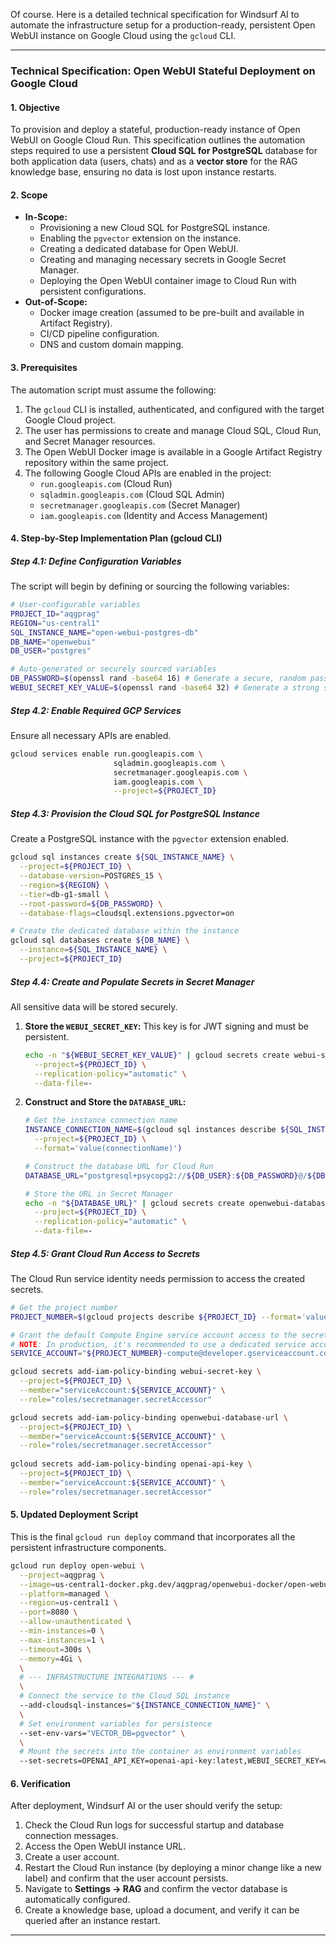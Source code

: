 Of course. Here is a detailed technical specification for Windsurf AI to automate the infrastructure setup for a production-ready, persistent Open WebUI instance on Google Cloud using the `gcloud` CLI.

---

### **Technical Specification: Open WebUI Stateful Deployment on Google Cloud**

#### **1. Objective**

To provision and deploy a stateful, production-ready instance of Open WebUI on Google Cloud Run. This specification outlines the automation steps required to use a persistent **Cloud SQL for PostgreSQL** database for both application data (users, chats) and as a **vector store** for the RAG knowledge base, ensuring no data is lost upon instance restarts.

#### **2. Scope**

*   **In-Scope:**
    *   Provisioning a new Cloud SQL for PostgreSQL instance.
    *   Enabling the `pgvector` extension on the instance.
    *   Creating a dedicated database for Open WebUI.
    *   Creating and managing necessary secrets in Google Secret Manager.
    *   Deploying the Open WebUI container image to Cloud Run with persistent configurations.
*   **Out-of-Scope:**
    *   Docker image creation (assumed to be pre-built and available in Artifact Registry).
    *   CI/CD pipeline configuration.
    *   DNS and custom domain mapping.

#### **3. Prerequisites**

The automation script must assume the following:
1.  The `gcloud` CLI is installed, authenticated, and configured with the target Google Cloud project.
2.  The user has permissions to create and manage Cloud SQL, Cloud Run, and Secret Manager resources.
3.  The Open WebUI Docker image is available in a Google Artifact Registry repository within the same project.
4.  The following Google Cloud APIs are enabled in the project:
    *   `run.googleapis.com` (Cloud Run)
    *   `sqladmin.googleapis.com` (Cloud SQL Admin)
    *   `secretmanager.googleapis.com` (Secret Manager)
    *   `iam.googleapis.com` (Identity and Access Management)

#### **4. Step-by-Step Implementation Plan (gcloud CLI)**

##### **Step 4.1: Define Configuration Variables**

The script will begin by defining or sourcing the following variables:

```bash
# User-configurable variables
PROJECT_ID="aqgprag"
REGION="us-central1"
SQL_INSTANCE_NAME="open-webui-postgres-db"
DB_NAME="openwebui"
DB_USER="postgres"

# Auto-generated or securely sourced variables
DB_PASSWORD=$(openssl rand -base64 16) # Generate a secure, random password
WEBUI_SECRET_KEY_VALUE=$(openssl rand -base64 32) # Generate a strong secret key
```

##### **Step 4.2: Enable Required GCP Services**

Ensure all necessary APIs are enabled.

```bash
gcloud services enable run.googleapis.com \
                       sqladmin.googleapis.com \
                       secretmanager.googleapis.com \
                       iam.googleapis.com \
                       --project=${PROJECT_ID}
```

##### **Step 4.3: Provision the Cloud SQL for PostgreSQL Instance**

Create a PostgreSQL instance with the `pgvector` extension enabled.

```bash
gcloud sql instances create ${SQL_INSTANCE_NAME} \
  --project=${PROJECT_ID} \
  --database-version=POSTGRES_15 \
  --region=${REGION} \
  --tier=db-g1-small \
  --root-password=${DB_PASSWORD} \
  --database-flags=cloudsql.extensions.pgvector=on

# Create the dedicated database within the instance
gcloud sql databases create ${DB_NAME} \
  --instance=${SQL_INSTANCE_NAME} \
  --project=${PROJECT_ID}
```

##### **Step 4.4: Create and Populate Secrets in Secret Manager**

All sensitive data will be stored securely.

1.  **Store the `WEBUI_SECRET_KEY`:** This key is for JWT signing and must be persistent.

    ```bash
    echo -n "${WEBUI_SECRET_KEY_VALUE}" | gcloud secrets create webui-secret-key \
      --project=${PROJECT_ID} \
      --replication-policy="automatic" \
      --data-file=-
    ```

2.  **Construct and Store the `DATABASE_URL`:**

    ```bash
    # Get the instance connection name
    INSTANCE_CONNECTION_NAME=$(gcloud sql instances describe ${SQL_INSTANCE_NAME} \
      --project=${PROJECT_ID} \
      --format='value(connectionName)')

    # Construct the database URL for Cloud Run
    DATABASE_URL="postgresql+psycopg2://${DB_USER}:${DB_PASSWORD}@/${DB_NAME}?host=/cloudsql/${INSTANCE_CONNECTION_NAME}"

    # Store the URL in Secret Manager
    echo -n "${DATABASE_URL}" | gcloud secrets create openwebui-database-url \
      --project=${PROJECT_ID} \
      --replication-policy="automatic" \
      --data-file=-
    ```

##### **Step 4.5: Grant Cloud Run Access to Secrets**

The Cloud Run service identity needs permission to access the created secrets.

```bash
# Get the project number
PROJECT_NUMBER=$(gcloud projects describe ${PROJECT_ID} --format='value(projectNumber)')

# Grant the default Compute Engine service account access to the secrets.
# NOTE: In production, it's recommended to use a dedicated service account.
SERVICE_ACCOUNT="${PROJECT_NUMBER}-compute@developer.gserviceaccount.com"

gcloud secrets add-iam-policy-binding webui-secret-key \
  --project=${PROJECT_ID} \
  --member="serviceAccount:${SERVICE_ACCOUNT}" \
  --role="roles/secretmanager.secretAccessor"

gcloud secrets add-iam-policy-binding openwebui-database-url \
  --project=${PROJECT_ID} \
  --member="serviceAccount:${SERVICE_ACCOUNT}" \
  --role="roles/secretmanager.secretAccessor"
  
gcloud secrets add-iam-policy-binding openai-api-key \
  --project=${PROJECT_ID} \
  --member="serviceAccount:${SERVICE_ACCOUNT}" \
  --role="roles/secretmanager.secretAccessor"
```

#### **5. Updated Deployment Script**

This is the final `gcloud run deploy` command that incorporates all the persistent infrastructure components.

```bash
gcloud run deploy open-webui \
  --project=aqgprag \
  --image=us-central1-docker.pkg.dev/aqgprag/openwebui-docker/open-webui:main \
  --platform=managed \
  --region=us-central1 \
  --port=8080 \
  --allow-unauthenticated \
  --min-instances=0 \
  --max-instances=1 \
  --timeout=300s \
  --memory=4Gi \
  \
  # --- INFRASTRUCTURE INTEGRATIONS --- #
  \
  # Connect the service to the Cloud SQL instance
  --add-cloudsql-instances="${INSTANCE_CONNECTION_NAME}" \
  \
  # Set environment variables for persistence
  --set-env-vars="VECTOR_DB=pgvector" \
  \
  # Mount the secrets into the container as environment variables
  --set-secrets=OPENAI_API_KEY=openai-api-key:latest,WEBUI_SECRET_KEY=webui-secret-key:latest,DATABASE_URL=openwebui-database-url:latest
```

#### **6. Verification**

After deployment, Windsurf AI or the user should verify the setup:
1.  Check the Cloud Run logs for successful startup and database connection messages.
2.  Access the Open WebUI instance URL.
3.  Create a user account.
4.  Restart the Cloud Run instance (by deploying a minor change like a new label) and confirm that the user account persists.
5.  Navigate to **Settings -> RAG** and confirm the vector database is automatically configured.
6.  Create a knowledge base, upload a document, and verify it can be queried after an instance restart.

---
